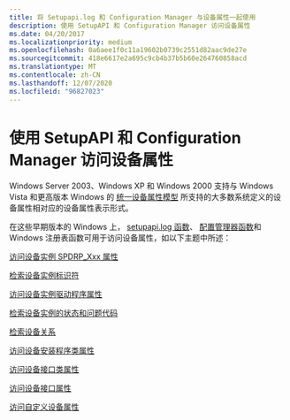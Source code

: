 ```yaml
---
title: 将 Setupapi.log 和 Configuration Manager 与设备属性一起使用
description: 使用 SetupAPI 和 Configuration Manager 访问设备属性
ms.date: 04/20/2017
ms.localizationpriority: medium
ms.openlocfilehash: 0a6aee1f0c11a19602b0739c2551d82aac9de27e
ms.sourcegitcommit: 418e6617e2a695c9cb4b37b5b60e264760858acd
ms.translationtype: MT
ms.contentlocale: zh-CN
ms.lasthandoff: 12/07/2020
ms.locfileid: "96827023"
---
```

# <a name="using-setupapi-and-configuration-manager-to-access-device-properties"></a>使用 SetupAPI 和 Configuration Manager 访问设备属性


Windows Server 2003、Windows XP 和 Windows 2000 支持与 Windows Vista 和更高版本 Windows 的 [统一设备属性模型](unified-device-property-model--windows-vista-and-later-.md) 所支持的大多数系统定义的设备属性相对应的设备属性表示形式。

在这些早期版本的 Windows 上， [setupapi.log 函数](setupapi.md)、 [配置管理器函数](/previous-versions/ff549713(v=vs.85))和 Windows 注册表函数可用于访问设备属性，如以下主题中所述：

[访问设备实例 SPDRP_Xxx 属性](accessing-device-instance-spdrp-xxx-properties.md)

[检索设备实例标识符](retrieving-a-device-instance-identifier.md)

[访问设备实例驱动程序属性](accessing-device-driver-properties.md)

[检索设备实例的状态和问题代码](retrieving-the-status-and-problem-code-for-a-device-instance.md)

[检索设备关系](retrieving-device-relations.md)

[访问设备安装程序类属性](accessing-device-setup-class-properties.md)

[访问设备接口类属性](accessing-device-interface-class-properties.md)

[访问设备接口属性](accessing-device-interface-properties--windows-vista-and-later-.md)

[访问自定义设备属性](accessing-custom-device-properties.md)

 

